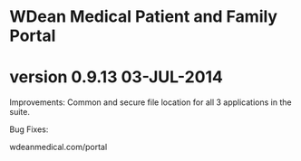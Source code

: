 # WDean Medical Patient and Family Portal
# version 0.9.13  03-JUL-2014

Improvements:
Common and secure file location for all 3 applications in the suite.

Bug Fixes:

wdeanmedical.com/portal